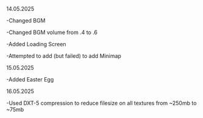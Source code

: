14.05.2025

-Changed BGM

-Changed BGM volume from .4 to .6

-Added Loading Screen

-Attempted to add (but failed) to add Minimap

15.05.2025

-Added Easter Egg

16.05.2025

-Used DXT-5 compression to reduce filesize on all textures from ~250mb to ~75mb
